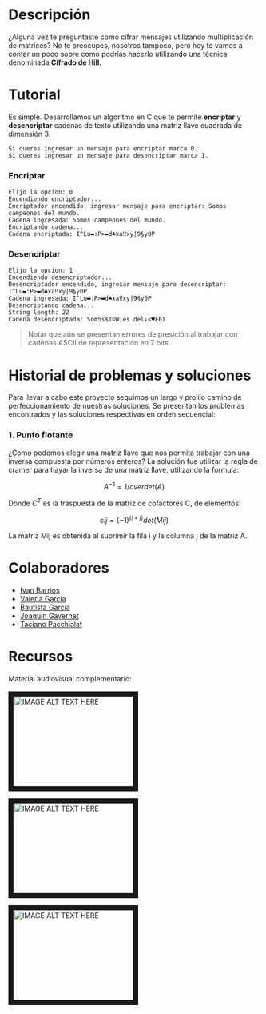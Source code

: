 # Descripción

¿Alguna vez te preguntaste como cifrar mensajes utilizando multiplicación de matrices? No te preocupes, nosotros tampoco, pero hoy te vamos a contar un poco sobre como podrías hacerlo utilizando una técnica denominada **Cifrado de Hill**. 

# Tutorial

Es simple. Desarrollamos un algoritmo en C que te permite **encriptar** y **desencriptar** cadenas de texto utilizando una matriz llave cuadrada de dimensión 3. 

```
Si queres ingresar un mensaje para encriptar marca 0.
Si queres ingresar un mensaje para desencriptar marca 1.
```

### Encriptar

```
Elijo la opcion: 0
Encendiendo encriptador...
Encriptador encendido, ingresar mensaje para encriptar: Somos campeones del mundo.
Cadena ingresada: Somos campeones del mundo.
Encriptando cadena...
Cadena encriptada: I^Lu▬:P>▬d♣xa‼xy|9§y0P
```

### Desencriptar

```
Elijo la opcion: 1
Encendiendo desencriptador...
Desencriptador encendido, ingresar mensaje para desencriptar: I^Lu▬:P>▬d♣xa‼xy|9§y0P
Cadena ingresada: I^Lu▬:P>▬d♣xa‼xy|9§y0P
Desencriptando cadena...
String length: 22
Cadena desencriptada: Som5s$T☺Wies del↓<♥F6T
```
> Notar que aún se presentan errores de presición al trabajar con cadenas ASCII de representación en 7 bits. 

# Historial de **problemas** y **soluciones**
Para llevar a cabo este proyecto seguimos un largo y prolijo camino de perfeccionamiento de nuestras soluciones. Se presentan los problemas encontrados y las soluciones respectivas en orden secuencial: 

### 1. Punto flotante
¿Como podemos elegir una matriz llave que nos permita trabajar con una inversa compuesta por números enteros? La solución fue utilizar la regla de cramer para hayar la inversa de una matriz llave, utilizando la formula: 

$$ A^{-1} = 1 /over det(A) $$

Donde $C^T$ es la traspuesta de la matriz de cofactores C, de elementos: 

$$ cij = (-1)^(i+j) det(Mij) $$

La matriz Mij es obtenida al suprimir la fila i y la columna j de la matriz A. 

# Colaboradores
- [Ivan Barrios]()
- [Valeria García]()
- [Bautista García]()
- [Joaquin Gavernet]()
- [Taciano Pacchialat]()


# Recursos

Material audiovisual complementario: <br><br>
<a href="http://www.youtube.com/watch?feature=player_embedded&v=-EQ8UomTrAQ" target="_blank"><img src="http://img.youtube.com/vi/-EQ8UomTrAQ/0.jpg" 
alt="IMAGE ALT TEXT HERE" width="240" height="180" border="10" /></a>

<a href="http://www.youtube.com/watch?feature=player_embedded&v=JK3ur6W4rvw" target="_blank"><img src="http://img.youtube.com/vi/JK3ur6W4rvw/0.jpg" 
alt="IMAGE ALT TEXT HERE" width="240" height="180" border="10" /></a>

<a href="http://www.youtube.com/watch?feature=player_embedded&v=6T46sgty4Mk" target="_blank"><img src="http://img.youtube.com/vi/6T46sgty4Mk/0.jpg" 
alt="IMAGE ALT TEXT HERE" width="240" height="180" border="10" /></a>
